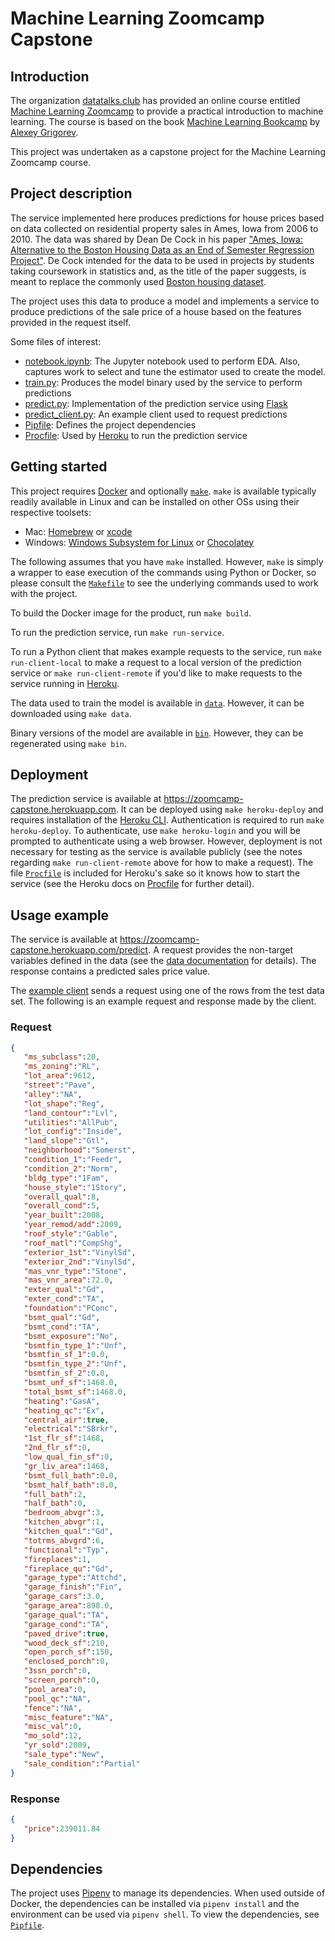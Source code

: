 # Machine Learning Zoomcamp Capstone

## Introduction

The organization [datatalks.club](https://datatalks.club) has provided an online course 
entitled [Machine Learning Zoomcamp](https://datatalks.club/courses/2021-winter-ml-zoomcamp.html)
to provide a practical introduction to machine learning. The course is based on the book 
[Machine Learning Bookcamp](https://www.manning.com/books/machine-learning-bookcamp) by 
[Alexey Grigorev](https://alexeygrigorev.com/).

This project was undertaken as a capstone project for the Machine Learning Zoomcamp course.

## Project description

The service implemented here produces predictions for house prices based on data collected on residential property
sales in Ames, Iowa from 2006 to 2010. The data was shared by Dean De Cock in his paper ["Ames, Iowa: Alternative to the 
Boston Housing Data as an End of Semester Regression Project"](http://jse.amstat.org/v19n3/decock.pdf). De Cock intended
for the data to be used in projects by students taking coursework in statistics and, as the title of the paper suggests,
is meant to replace the commonly used [Boston housing dataset](http://dx.doi.org/10.1016/0095-0696(78)90006-2).

The project uses this data to produce a model and implements a service to produce predictions of the sale price of
a house based on the features provided in the request itself.

Some files of interest:

- [notebook.ipynb](notebook.ipynb): The Jupyter notebook used to perform EDA. Also, captures work to select and tune the 
  estimator used to create the model.
- [train.py](train.py): Produces the model binary used by the service to perform predictions 
- [predict.py](predict.py): Implementation of the prediction service using [Flask](https://flask.palletsprojects.com/)
- [predict_client.py](predict_client.py): An example client used to request predictions
- [Pipfile](Pipfile): Defines the project dependencies
- [Procfile](Procfile): Used by [Heroku](https://heroku.com) to run the prediction service

## Getting started

This project requires [Docker](https://docs.docker.com/get-docker/) and optionally [`make`](https://www.gnu.org/software/make/).
`make` is available typically readily available in Linux and can be installed on other OSs using their respective toolsets:

- Mac: [Homebrew](https://brew.sh/) or [xcode](https://apps.apple.com/us/app/xcode/)
- Windows: [Windows Subsystem for Linux](https://docs.microsoft.com/en-us/windows/wsl/) or [Chocolatey](https://chocolatey.org/)

The following assumes that you have `make` installed. However, `make` is simply a wrapper to ease execution of the commands
using Python or Docker, so please consult the [`Makefile`](Makefile) to see the underlying commands used to work with the project.

To build the Docker image for the product, run `make build`.

To run the prediction service, run `make run-service`.

To run a Python client that makes example requests to the service, run `make run-client-local` to make a request to a local
version of the prediction service or `make run-client-remote` if you'd like to make requests to the service running in 
[Heroku](https://heroku.com).

The data used to train the model is available in [`data`](data). However, it can be downloaded using `make data`.

Binary versions of the model are available in [`bin`](bin). However, they can be regenerated using `make bin`.

## Deployment

The prediction service is available at https://zoomcamp-capstone.herokuapp.com. It can be deployed using
`make heroku-deploy` and requires installation of the [Heroku CLI](https://devcenter.heroku.com/articles/heroku-cli). 
Authentication is required to run `make heroku-deploy`. To authenticate, use `make heroku-login` and you will be prompted
to authenticate using a web browser. However, deployment is not necessary for testing as the service is available
publicly (see the notes regarding `make run-client-remote` above for how to make a request). The file [`Procfile`](Procfile)
is included for Heroku's sake so it knows how to start the service (see the Heroku docs on 
[Procfile](https://devcenter.heroku.com/articles/procfile) for further detail).

## Usage example

The service is available at https://zoomcamp-capstone.herokuapp.com/predict. A request provides the non-target 
variables defined in the data (see the [data documentation](data/DataDocumentation.txt) for details). The response 
contains a predicted sales price value.

The [example client](predict_client.py) sends a request using one of the rows from the test data set. The following
is an example request and response made by the client.

### Request

```json
{
   "ms_subclass":20,
   "ms_zoning":"RL",
   "lot_area":9612,
   "street":"Pave",
   "alley":"NA",
   "lot_shape":"Reg",
   "land_contour":"Lvl",
   "utilities":"AllPub",
   "lot_config":"Inside",
   "land_slope":"Gtl",
   "neighborhood":"Somerst",
   "condition_1":"Feedr",
   "condition_2":"Norm",
   "bldg_type":"1Fam",
   "house_style":"1Story",
   "overall_qual":8,
   "overall_cond":5,
   "year_built":2008,
   "year_remod/add":2009,
   "roof_style":"Gable",
   "roof_matl":"CompShg",
   "exterior_1st":"VinylSd",
   "exterior_2nd":"VinylSd",
   "mas_vnr_type":"Stone",
   "mas_vnr_area":72.0,
   "exter_qual":"Gd",
   "exter_cond":"TA",
   "foundation":"PConc",
   "bsmt_qual":"Gd",
   "bsmt_cond":"TA",
   "bsmt_exposure":"No",
   "bsmtfin_type_1":"Unf",
   "bsmtfin_sf_1":0.0,
   "bsmtfin_type_2":"Unf",
   "bsmtfin_sf_2":0.0,
   "bsmt_unf_sf":1468.0,
   "total_bsmt_sf":1468.0,
   "heating":"GasA",
   "heating_qc":"Ex",
   "central_air":true,
   "electrical":"SBrkr",
   "1st_flr_sf":1468,
   "2nd_flr_sf":0,
   "low_qual_fin_sf":0,
   "gr_liv_area":1468,
   "bsmt_full_bath":0.0,
   "bsmt_half_bath":0.0,
   "full_bath":2,
   "half_bath":0,
   "bedroom_abvgr":3,
   "kitchen_abvgr":1,
   "kitchen_qual":"Gd",
   "totrms_abvgrd":6,
   "functional":"Typ",
   "fireplaces":1,
   "fireplace_qu":"Gd",
   "garage_type":"Attchd",
   "garage_finish":"Fin",
   "garage_cars":3.0,
   "garage_area":898.0,
   "garage_qual":"TA",
   "garage_cond":"TA",
   "paved_drive":true,
   "wood_deck_sf":210,
   "open_porch_sf":150,
   "enclosed_porch":0,
   "3ssn_porch":0,
   "screen_porch":0,
   "pool_area":0,
   "pool_qc":"NA",
   "fence":"NA",
   "misc_feature":"NA",
   "misc_val":0,
   "mo_sold":12,
   "yr_sold":2009,
   "sale_type":"New",
   "sale_condition":"Partial"
}
```

### Response

```json
{
   "price":239011.84
}
```

## Dependencies

The project uses [Pipenv](https://pipenv.pypa.io/) to manage its dependencies. When used outside of Docker, the 
dependencies can be installed via `pipenv install` and the environment can be used via `pipenv shell`. 
To view the dependencies, see [`Pipfile`](Pipfile).
